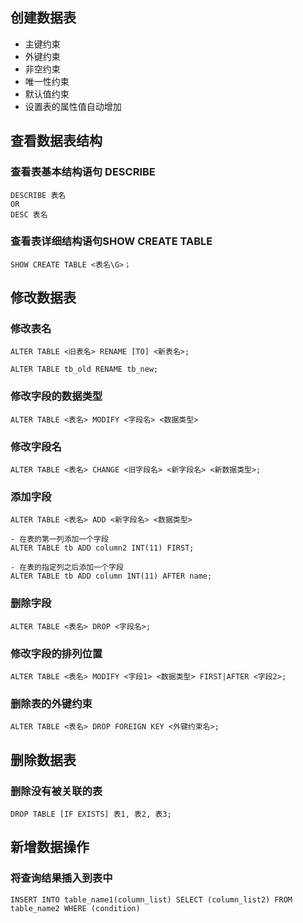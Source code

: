 ## 创建数据表
- 主键约束
- 外键约束
- 非空约束
- 唯一性约束
- 默认值约束
- 设置表的属性值自动增加

## 查看数据表结构
### 查看表基本结构语句 DESCRIBE
```
DESCRIBE 表名
OR
DESC 表名
```

### 查看表详细结构语句SHOW CREATE TABLE
```
SHOW CREATE TABLE <表名\G>；
```

## 修改数据表
### 修改表名
```
ALTER TABLE <旧表名> RENAME [TO] <新表名>;

ALTER TABLE tb_old RENAME tb_new;
```

### 修改字段的数据类型
```
ALTER TABLE <表名> MODIFY <字段名> <数据类型>
```

### 修改字段名
```
ALTER TABLE <表名> CHANGE <旧字段名> <新字段名> <新数据类型>;
``` 

### 添加字段
```
ALTER TABLE <表名> ADD <新字段名> <数据类型>

- 在表的第一列添加一个字段
ALTER TABLE tb ADD column2 INT(11) FIRST;

- 在表的指定列之后添加一个字段
ALTER TABLE tb ADD column INT(11) AFTER name;
```

### 删除字段
```
ALTER TABLE <表名> DROP <字段名>;
```

### 修改字段的排列位置
```
ALTER TABLE <表名> MODIFY <字段1> <数据类型> FIRST|AFTER <字段2>;
```

### 删除表的外键约束
```
ALTER TABLE <表名> DROP FOREIGN KEY <外键约束名>;
```

## 删除数据表
### 删除没有被关联的表
```
DROP TABLE [IF EXISTS] 表1, 表2, 表3;
```

## 新增数据操作
### 将查询结果插入到表中
```
INSERT INTO table_name1(column_list) SELECT (column_list2) FROM table_name2 WHERE (condition)
```

